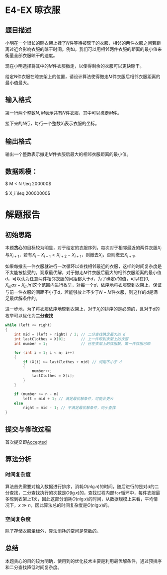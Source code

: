 # E4-EX 晾衣服
## 题目描述
小明在一个很长的晾衣架上挂了$N$件等待被晾干的衣服，相邻的两件衣服之间若距离过近会影响衣服的晾干时间。例如，我们可以用相邻两件衣服的距离的最小值来衡量全部衣服晾干的速度。

现在小明选择将其中的$M$件衣服撤走，以使得剩余的衣服可以更快晾干。

给定$N$件衣服在晾衣架上的位置，请设计算法使得撤走$M$件衣服后相邻衣服距离的最小值最大。

## 输入格式
第一行两个整数$N,M$表示共有$N$件衣服，其中可以撤走$M$件。

接下来的$N$行，每行一个整数$X_i$表示衣服的坐标。

## 输出格式
输出一个整数表示撤走$M$件衣服后最大的相邻衣服距离的最小值。

## 数据规模：
$ M < N \leq 200000$

$ X_i \leq 20000000$

# 解题报告
## 初始思路
本题**贪心**的目标较为明显，对于给定的衣服序列，每次对于相邻最近的两件衣服$X_{i}$与$X_{i + 1}$，若有$X_{i} - X_{i - 1} < X_{i + 2} - X_{i + 1}$，则撤去$X_{i}$，否则撤去$X_{i + 1}$。

如果每撤去一件衣服就进行一次循环以查找相邻最近的衣服，这样的时间复杂度是不太能被接受的。观察最优解，对于撤走$M$件衣服后最大的相邻衣服距离的最小值$d$，可以认为任意两件相邻衣服的间距都大于$d$，为了确定$d$的值，可以在$[0, X_max - X_min]$这个范围内进行枚举，对每一个$d$，依序地将衣服晾到衣架上，保证与前一件衣服的间距不小于$d$，若能够放上不少于$N - M$件衣服，则这样的$d$是满足最优解条件的。

进一步地，为了将衣服依序地晾到衣架上，对于$X_i$的排序的是必须的，且对于$d$的枚举可以优化为**二分查找**
```c++
while (left <= right)
{
    int mid = (left + right) / 2; // 二分查找确定最大的 d
    int lastClothes = X[0];       // 上一件晾到衣架上的衣服
    int number = 1;               // 已在衣架上的衣服数，第一件衣服已晾

    for (int i = 1; i < n; i++)
    {
        if (X[i] >= lastClothes + mid) // 间距不小于 d
        {
            number++;
            lastClothes = X[i];
        }
    }

    if (number >= n - m)
        left = mid + 1; // 满足最优解条件，可能会更大
    else
        right = mid - 1; // 不满足最优解条件，向小查找
}
```
## 提交与修改过程
首次提交即[Accepted](https://202.38.86.171/status/e3b60a70a8b74b92ca74c98aeb10f602)

## 算法分析
### 时间复杂度
算法首先需要对输入数据进行排序，消耗$O( n \lg{n} )$的时间，随后进行的是对$d$的二分查找，二分查找执行的次数是$O( \lg{x} )$的，查找过程内部`for`循环中，每件衣服最多晾到衣架上1次，因此这部分消耗$O( n \lg{x} )$的时间，从数据规模上来看，平均情况下，$x \gg n$，因此算法总的时间复杂度是$O(n \lg{x} )$的。

### 空间复杂度
除了存储衣服坐标外，算法消耗的空间是常数的。

## 总结
本题贪心的目的较为明确，使用到的优化技术主要是利用最优解条件，通过预排序和二分查找降低时间复杂度。